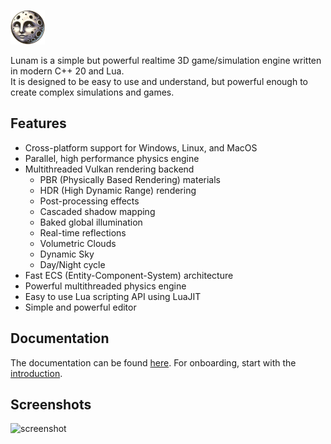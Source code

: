 ![Lunam Engine](media/logo_small.png)

Lunam is a simple but powerful realtime 3D game/simulation engine written in modern C++ 20 and Lua.<br>
It is designed to be easy to use and understand, but powerful enough to create complex simulations and games.<br>


## Features
* Cross-platform support for Windows, Linux, and MacOS
* Parallel, high performance physics engine
* Multithreaded Vulkan rendering backend
  * PBR (Physically Based Rendering) materials
  * HDR (High Dynamic Range) rendering
  * Post-processing effects
  * Cascaded shadow mapping
  * Baked global illumination
  * Real-time reflections
  * Volumetric Clouds
  * Dynamic Sky
  * Day/Night cycle
* Fast ECS (Entity-Component-System) architecture
* Powerful multithreaded physics engine
* Easy to use Lua scripting API using LuaJIT
* Simple and powerful editor

## Documentation
The documentation can be found [here](docs/onboarding).
For onboarding, start with the [introduction](docs/onboarding/1-Introduction.md).

## Screenshots
![screenshot](screenshots/3.png)
